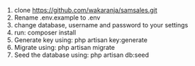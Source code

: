 1. clone https://github.com/wakaranja/samsales.git
2. Rename .env.example to .env
3. change database, username and password to your settings
4. run: composer install
5. Generate key using: php artisan key:generate
6. Migrate using: php artisan migrate
7. Seed the database using: php artisan db:seed
